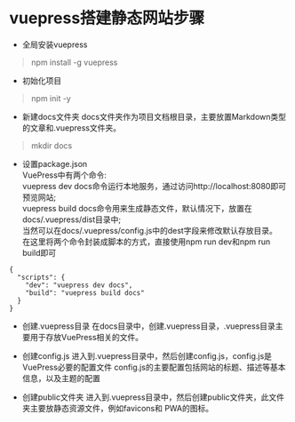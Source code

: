 # vuepress搭建静态网站步骤

-  全局安装vuepress
> npm install -g vuepress

-  初始化项目
> npm init -y

-  新建docs文件夹
docs文件夹作为项目文档根目录，主要放置Markdown类型的文章和.vuepress文件夹。
> mkdir docs

-  设置package.json  
VuePress中有两个命令:  
vuepress dev docs命令运行本地服务，通过访问http://localhost:8080即可预览网站;  
vuepress build docs命令用来生成静态文件，默认情况下，放置在docs/.vuepress/dist目录中;  
当然可以在docs/.vuepress/config.js中的dest字段来修改默认存放目录。  
在这里将两个命令封装成脚本的方式，直接使用npm run dev和npm run build即可
```
{
  "scripts": {
    "dev": "vuepress dev docs",
    "build": "vuepress build docs"
  }
}
```

-  创建.vuepress目录
在docs目录中，创建.vuepress目录，.vuepress目录主要用于存放VuePress相关的文件。

-  创建config.js
进入到.vuepress目录中，然后创建config.js，config.js是VuePress必要的配置文件
config.js的主要配置包括网站的标题、描述等基本信息，以及主题的配置
-  创建public文件夹
进入到.vuepress目录中，然后创建public文件夹，此文件夹主要放静态资源文件，例如favicons和 PWA的图标。
